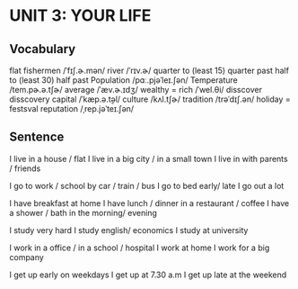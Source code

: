# UNIT 3: YOUR LIFE

## Vocabulary 

flat 
fishermen  /ˈfɪʃ.ɚ.mən/
river  /ˈrɪv.ɚ/
quarter to (least 15)
quarter past
half to (least 30)
half past
Population /pɑː.pjəˈleɪ.ʃən/
Temperature /tem.pɚ.ə.tʃɚ/
average /ˈæv.ɚ.ɪdʒ/
wealthy = rich /ˈwel.θi/
disscover
disscovery
capital /ˈkæp.ə.t̬əl/
culture /kʌl.tʃɚ/
tradition /trəˈdɪʃ.ən/
holiday = festsval 
reputation /ˌrep.jəˈteɪ.ʃən/


## Sentence 
I live in a house / flat
I live in a big city / in a small town 
I live in with parents / friends

I go to work / school by car / train / bus
I go to bed early/ late 
I go out a lot 

I have breakfast at home
I have lunch / dinner in a restaurant / coffee
I have a shower / bath in the morning/ evening 

I study very hard 
I study english/ economics 
I study at university

I work in a office / in a school / hospital 
I work at home
I work for a big company 

I get up early on weekdays
I get up at 7.30 a.m
I get up late at the weekend